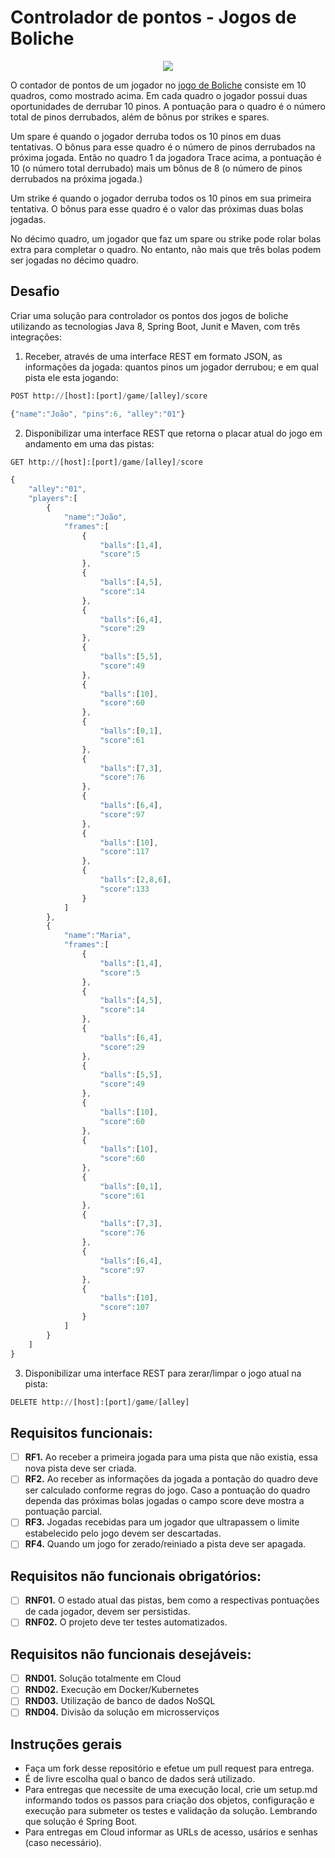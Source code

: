 # Controlador de pontos - Jogos de Boliche

<p align="center"><img src="https://jogarboliche.com.br/wp-content/uploads/2018/09/como-jogar-boliche-score.jpg" /></p>

O contador de pontos de um jogador no [jogo de Boliche](https://jogarboliche.com.br/como-jogar-boliche/) consiste em 10 quadros, como mostrado acima. Em cada quadro o jogador possui duas oportunidades de derrubar 10 pinos. A pontuação para o quadro é o número total de pinos derrubados, além de bônus por strikes e spares.

Um spare é quando o jogador derruba todos os 10 pinos em duas tentativas. O bônus para esse quadro é o número de pinos derrubados na próxima jogada. Então no quadro 1 da jogadora Trace acima, a pontuação é 10 (o número total derrubado) mais um bônus de 8 (o número de pinos derrubados na próxima jogada.)

Um strike é quando o jogador derruba todos os 10 pinos em sua primeira tentativa. O bônus para esse quadro é o valor das próximas duas bolas jogadas.

No décimo quadro, um jogador que faz um spare ou strike pode rolar bolas extra para completar o quadro. No entanto, não mais que três bolas podem ser jogadas no décimo quadro.

## Desafio

Criar uma solução para controlador os pontos dos jogos de boliche utilizando as tecnologias Java 8, Spring Boot, Junit e Maven, com três integrações:

1. Receber, através de uma interface REST em formato JSON, as informações da jogada: quantos pinos um jogador derrubou; e em qual pista ele esta jogando:
```python
POST http://[host]:[port]/game/[alley]/score
```
```javascript
{"name":"João", "pins":6, "alley":"01"}
```
2. Disponibilizar uma interface REST que retorna o placar atual do jogo em andamento em uma das pistas:
```python
GET http://[host]:[port]/game/[alley]/score
```
```javascript
{ 
    "alley":"01",
    "players":[ 
        { 
            "name":"João",
            "frames":[ 
                { 
                    "balls":[1,4],
                    "score":5
                },
                { 
                    "balls":[4,5],
                    "score":14
                },
                { 
                    "balls":[6,4],
                    "score":29
                },
                { 
                    "balls":[5,5],
                    "score":49
                },
                { 
                    "balls":[10],
                    "score":60
                },
                { 
                    "balls":[0,1],
                    "score":61
                },
                { 
                    "balls":[7,3],
                    "score":76
                },
                { 
                    "balls":[6,4],
                    "score":97
                },
                { 
                    "balls":[10],
                    "score":117
                },
                { 
                    "balls":[2,8,6],
                    "score":133
                }
            ]
        },
        { 
            "name":"Maria",
            "frames":[ 
                { 
                    "balls":[1,4],
                    "score":5
                },
                { 
                    "balls":[4,5],
                    "score":14
                },
                { 
                    "balls":[6,4],
                    "score":29
                },
                { 
                    "balls":[5,5],
                    "score":49
                },
                { 
                    "balls":[10],
                    "score":60
                },
                { 
                    "balls":[10],
                    "score":60
                },
                { 
                    "balls":[0,1],
                    "score":61
                },
                { 
                    "balls":[7,3],
                    "score":76
                },
                { 
                    "balls":[6,4],
                    "score":97
                },
                { 
                    "balls":[10],
                    "score":107
                }
            ]
        }
    ]
}
```
3. Disponibilizar uma interface REST para zerar/limpar o jogo atual na pista:
```python
DELETE http://[host]:[port]/game/[alley]
```
## Requisitos funcionais:

- [ ] **RF1.** Ao receber a primeira jogada para uma pista que não existia, essa nova pista deve ser criada.
- [ ] **RF2.** Ao receber as informações da jogada a pontação do quadro deve ser calculado conforme regras do jogo. Caso a pontuação do quadro dependa das próximas bolas jogadas o campo score deve mostra a pontuação parcial.
- [ ] **RF3.** Jogadas recebidas para um jogador que ultrapassem o limite estabelecido pelo jogo devem ser descartadas.
- [ ] **RF4.** Quando um jogo for zerado/reiniado a pista deve ser apagada.

## Requisitos não funcionais obrigatórios:

- [ ] **RNF01.** O estado atual das pistas, bem como a respectivas pontuações de cada jogador, devem ser persistidas.
- [ ] **RNF02.** O projeto deve ter testes automatizados.

## Requisitos não funcionais desejáveis:

- [ ] **RND01.** Solução totalmente em Cloud
- [ ] **RND02.** Execução em Docker/Kubernetes
- [ ] **RND03.** Utilização de banco de dados NoSQL
- [ ] **RND04.** Divisão da solução em microsserviços

## Instruções gerais

- Faça um fork desse repositório e efetue um pull request para entrega.
- É de livre escolha qual o banco de dados será utilizado.
- Para entregas que necessite de uma execução local, crie um setup.md informando todos os passos para criação dos objetos, configuração e execução para submeter os testes e validação da solução. Lembrando que solução é Spring Boot.
- Para entregas em Cloud informar as URLs de acesso, usários e senhas (caso necessário).
